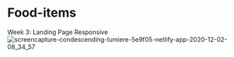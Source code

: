 # Food-items
Week 3:
Landing Page Responsive
![screencapture-condescending-lumiere-5e9f05-netlify-app-2020-12-02-08_34_57](https://user-images.githubusercontent.com/55235155/100816830-9925a380-3479-11eb-9247-bd32a2a00e07.png)


